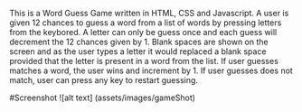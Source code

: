 This is a Word Guess Game written in HTML, CSS and Javascript.
A user is given 12 chances to guess a word from a list of words by pressing letters from the keybored.
A letter can only be guess once and each guess will decrement the 12 chances given by 1.
Blank spaces are shown on the screen and as the user types a letter it would replaced a blank space provided that the letter is present in a word from the list.
If user guesses matches a word, the user wins and increment by 1.
If user guesses does not match, user can press any key to restart guessing.

 #Screenshot 
![alt text] (assets/images/gameShot)
